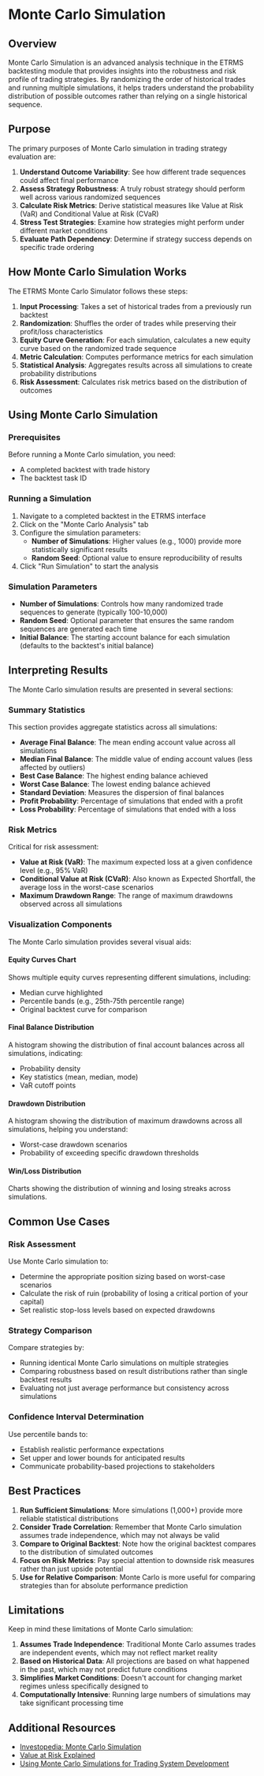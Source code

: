 # Monte Carlo Simulation

## Overview

Monte Carlo Simulation is an advanced analysis technique in the ETRMS backtesting module that provides insights into the robustness and risk profile of trading strategies. By randomizing the order of historical trades and running multiple simulations, it helps traders understand the probability distribution of possible outcomes rather than relying on a single historical sequence.

## Purpose

The primary purposes of Monte Carlo simulation in trading strategy evaluation are:

1. **Understand Outcome Variability**: See how different trade sequences could affect final performance
2. **Assess Strategy Robustness**: A truly robust strategy should perform well across various randomized sequences
3. **Calculate Risk Metrics**: Derive statistical measures like Value at Risk (VaR) and Conditional Value at Risk (CVaR)
4. **Stress Test Strategies**: Examine how strategies might perform under different market conditions
5. **Evaluate Path Dependency**: Determine if strategy success depends on specific trade ordering

## How Monte Carlo Simulation Works

The ETRMS Monte Carlo Simulator follows these steps:

1. **Input Processing**: Takes a set of historical trades from a previously run backtest
2. **Randomization**: Shuffles the order of trades while preserving their profit/loss characteristics
3. **Equity Curve Generation**: For each simulation, calculates a new equity curve based on the randomized trade sequence
4. **Metric Calculation**: Computes performance metrics for each simulation
5. **Statistical Analysis**: Aggregates results across all simulations to create probability distributions
6. **Risk Assessment**: Calculates risk metrics based on the distribution of outcomes

## Using Monte Carlo Simulation

### Prerequisites

Before running a Monte Carlo simulation, you need:
- A completed backtest with trade history
- The backtest task ID

### Running a Simulation

1. Navigate to a completed backtest in the ETRMS interface
2. Click on the "Monte Carlo Analysis" tab
3. Configure the simulation parameters:
   - **Number of Simulations**: Higher values (e.g., 1000) provide more statistically significant results
   - **Random Seed**: Optional value to ensure reproducibility of results
4. Click "Run Simulation" to start the analysis

### Simulation Parameters

- **Number of Simulations**: Controls how many randomized trade sequences to generate (typically 100-10,000)
- **Random Seed**: Optional parameter that ensures the same random sequences are generated each time
- **Initial Balance**: The starting account balance for each simulation (defaults to the backtest's initial balance)

## Interpreting Results

The Monte Carlo simulation results are presented in several sections:

### Summary Statistics

This section provides aggregate statistics across all simulations:

- **Average Final Balance**: The mean ending account value across all simulations
- **Median Final Balance**: The middle value of ending account values (less affected by outliers)
- **Best Case Balance**: The highest ending balance achieved
- **Worst Case Balance**: The lowest ending balance achieved
- **Standard Deviation**: Measures the dispersion of final balances
- **Profit Probability**: Percentage of simulations that ended with a profit
- **Loss Probability**: Percentage of simulations that ended with a loss

### Risk Metrics

Critical for risk assessment:

- **Value at Risk (VaR)**: The maximum expected loss at a given confidence level (e.g., 95% VaR)
- **Conditional Value at Risk (CVaR)**: Also known as Expected Shortfall, the average loss in the worst-case scenarios
- **Maximum Drawdown Range**: The range of maximum drawdowns observed across all simulations

### Visualization Components

The Monte Carlo simulation provides several visual aids:

#### Equity Curves Chart

Shows multiple equity curves representing different simulations, including:
- Median curve highlighted
- Percentile bands (e.g., 25th-75th percentile range)
- Original backtest curve for comparison

#### Final Balance Distribution

A histogram showing the distribution of final account balances across all simulations, indicating:
- Probability density
- Key statistics (mean, median, mode)
- VaR cutoff points

#### Drawdown Distribution

A histogram showing the distribution of maximum drawdowns across all simulations, helping you understand:
- Worst-case drawdown scenarios
- Probability of exceeding specific drawdown thresholds

#### Win/Loss Distribution

Charts showing the distribution of winning and losing streaks across simulations.

## Common Use Cases

### Risk Assessment

Use Monte Carlo simulation to:
- Determine the appropriate position sizing based on worst-case scenarios
- Calculate the risk of ruin (probability of losing a critical portion of your capital)
- Set realistic stop-loss levels based on expected drawdowns

### Strategy Comparison

Compare strategies by:
- Running identical Monte Carlo simulations on multiple strategies
- Comparing robustness based on result distributions rather than single backtest results
- Evaluating not just average performance but consistency across simulations

### Confidence Interval Determination

Use percentile bands to:
- Establish realistic performance expectations
- Set upper and lower bounds for anticipated results
- Communicate probability-based projections to stakeholders

## Best Practices

1. **Run Sufficient Simulations**: More simulations (1,000+) provide more reliable statistical distributions
2. **Consider Trade Correlation**: Remember that Monte Carlo simulation assumes trade independence, which may not always be valid
3. **Compare to Original Backtest**: Note how the original backtest compares to the distribution of simulated outcomes
4. **Focus on Risk Metrics**: Pay special attention to downside risk measures rather than just upside potential
5. **Use for Relative Comparison**: Monte Carlo is more useful for comparing strategies than for absolute performance prediction

## Limitations

Keep in mind these limitations of Monte Carlo simulation:

1. **Assumes Trade Independence**: Traditional Monte Carlo assumes trades are independent events, which may not reflect market reality
2. **Based on Historical Data**: All projections are based on what happened in the past, which may not predict future conditions
3. **Simplifies Market Conditions**: Doesn't account for changing market regimes unless specifically designed to
4. **Computationally Intensive**: Running large numbers of simulations may take significant processing time

## Additional Resources

- [Investopedia: Monte Carlo Simulation](https://www.investopedia.com/terms/m/montecarlosimulation.asp)
- [Value at Risk Explained](https://www.investopedia.com/terms/v/var.asp)
- [Using Monte Carlo Simulations for Trading System Development](https://www.tradingview.com/script/EF9t2l2g-Monte-Carlo-Simulation-by-ChartArt/) 